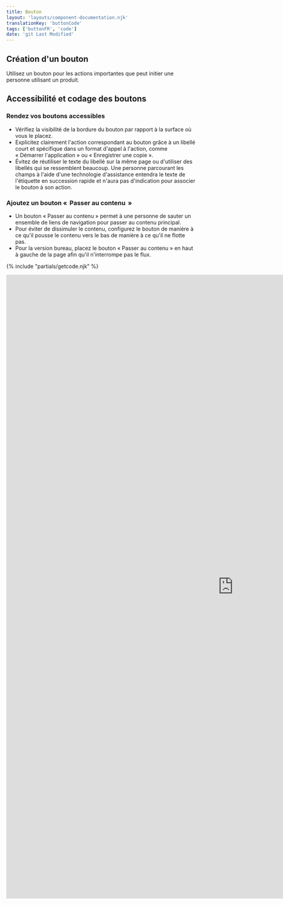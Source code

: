 ```yaml
---
title: Bouton
layout: 'layouts/component-documentation.njk'
translationKey: 'buttonCode'
tags: ['buttonFR', 'code']
date: 'git Last Modified'
---
```


## Création d'un bouton

Utilisez un bouton pour les actions importantes que peut initier une personne utilisant un produit.

## Accessibilité et codage des boutons

### Rendez vos boutons accessibles

- Vérifiez la visibilité de la bordure du bouton par rapport à la surface où vous le placez.
- Explicitez clairement l'action correspondant au bouton grâce à un libellé court et spécifique dans un format d'appel à l'action, comme « Démarrer l'application » ou « Enregistrer une copie ».
- Évitez de réutiliser le texte du libellé sur la même page ou d'utiliser des libellés qui se ressemblent beaucoup. Une personne parcourant les champs à l'aide d'une technologie d'assistance entendra le texte de l'étiquette en succession rapide et n'aura pas d'indication pour associer le bouton à son action.

### Ajoutez un bouton «  Passer au contenu  »

- Un bouton « Passer au contenu » permet à une personne de sauter un ensemble de liens de navigation pour passer au contenu principal.
- Pour éviter de dissimuler le contenu, configurez le bouton de manière à ce qu'il pousse le contenu vers le bas de manière à ce qu'il ne flotte pas.
- Pour la version bureau, placez le bouton « Passer au contenu » en haut à gauche de la page afin qu'il n'interrompe pas le flux.

{% include "partials/getcode.njk" %}

<iframe
  title="Survol des propriétés et des évènements relatifs à gcds-button."
  src="https://cds-snc.github.io/gcds-components/iframe.html?viewMode=docs&demo=true&singleStory=true&id=components-button--events-properties"
  width="1200"
  height="1650"
  style="display: block; margin: 0 auto;"
  frameBorder="0"
  allow="clipboard-write"
></iframe>
